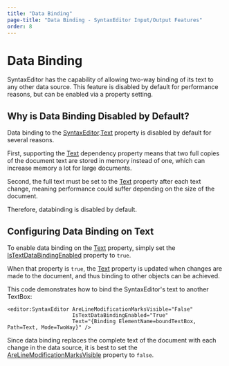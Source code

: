 ```yaml
---
title: "Data Binding"
page-title: "Data Binding - SyntaxEditor Input/Output Features"
order: 8
---
```

# Data Binding

SyntaxEditor has the capability of allowing two-way binding of its text to any other data source.  This feature is disabled by default for performance reasons, but can be enabled via a property setting.

## Why is Data Binding Disabled by Default?

Data binding to the [SyntaxEditor](xref:ActiproSoftware.Windows.Controls.SyntaxEditor.SyntaxEditor).[Text](xref:ActiproSoftware.Windows.Controls.SyntaxEditor.SyntaxEditor.Text) property is disabled by default for several reasons.

First, supporting the [Text](xref:ActiproSoftware.Windows.Controls.SyntaxEditor.SyntaxEditor.Text) dependency property means that two full copies of the document text are stored in memory instead of one, which can increase memory a lot for large documents.

Second, the full text must be set to the [Text](xref:ActiproSoftware.Windows.Controls.SyntaxEditor.SyntaxEditor.Text) property after each text change, meaning performance could suffer depending on the size of the document.

Therefore, databinding is disabled by default.

## Configuring Data Binding on Text

To enable data binding on the [Text](xref:ActiproSoftware.Windows.Controls.SyntaxEditor.SyntaxEditor.Text) property, simply set the [IsTextDataBindingEnabled](xref:ActiproSoftware.Windows.Controls.SyntaxEditor.SyntaxEditor.IsTextDataBindingEnabled) property to `true`.

When that property is `true`, the [Text](xref:ActiproSoftware.Windows.Controls.SyntaxEditor.SyntaxEditor.Text) property is updated when changes are made to the document, and thus binding to other objects can be achieved.

This code demonstrates how to bind the SyntaxEditor's text to another TextBox:

```xaml
<editor:SyntaxEditor AreLineModificationMarksVisible="False" 
					 IsTextDataBindingEnabled="True"
					 Text="{Binding ElementName=boundTextBox, Path=Text, Mode=TwoWay}" />
```

Since data binding replaces the complete text of the document with each change in the data source, it is best to set the [AreLineModificationMarksVisible](xref:ActiproSoftware.Windows.Controls.SyntaxEditor.SyntaxEditor.AreLineModificationMarksVisible) property to `false`.
